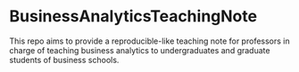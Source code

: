 # BusinessAnalyticsTeachingNote
 This repo aims to provide a reproducible-like teaching note for professors in charge of teaching business analytics to undergraduates and graduate students of business schools.
